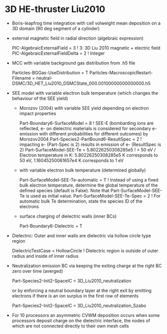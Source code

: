 # 3D HE-thruster Liu2010
- Boris-leapfrog time integration with cell volweight mean deposition on a 3D domain (90 deg segment of a cylinder)
- external magnetic field in radial direction (algebraic expression)

    PIC-AlgebraicExternalField      = 3 ! 3: 3D Liu 2010 magnetic + electric field
    PIC-AlgebraicExternalFieldDelta = 2 ! Integer

- MCC with variable background gas distribution from .h5 file

    Particles-BGGas-UseDistribution              = T
    Particles-MacroscopicRestart-Filename        = neutral-DSMC/3D_HET_Liu2010_DSMCState_000.00100000000000000.h5

- SEE model with variable electron bulk temperature (which changes the behaviour of the SEE yield)
  - Morozov (2004) with variable SEE yield depending on electron impact properties

      Part-Boundary6-SurfaceModel         = 8 ! SEE-E (bombarding ions are reflected, e- on dielectric materials is considered for secondary e- emission with different probabilities for different outcomes) by Morozov2004
      Part-Species2-PartBound6-ResultSpec = 2 ! impacting e- (Part-Spec is 2) results in emission of e- (ResultSpec is 2)
      Part-SurfaceModel-SEE-Te            = 5.80226250308285e5 ! = 50 eV / Electron temperature in K: 5.80226250308285e5 K corresponds to 50 eV, 1.16045250061657e4 K corresponds to 1 eV

  - with variable electron bulk temperature (determined globally)

      Part-SurfaceModel-SEE-Te-automatic  = T ! Instead of using a fixed bulk electron temperature, determine the global temperature of the defined species (default is False). Note that Part-SurfaceModel-SEE-Te is used as initial value.
      Part-SurfaceModel-SEE-Te-Spec       = 2 ! For automatic bulk Te determination, state the species ID of the electrons

  - surface charging of dielectric walls (inner BCs)

      Part-Boundary6-Dielectric           = T

- Dielectric: Outer and inner walls are dielectric via hollow circle type region

    DielectricTestCase     = HollowCircle ! Dielectric region is outside of outer radius and inside of inner radius

- Neutralization emission BC via keeping the exiting charge at the right BC zero over time (averged)

    Part-Species2-Init2-SpaceIC = 3D_Liu2010_neutralization

  or by enforcing a neutral boundary layer at the right exit by emitting electrons if there is an ion surplus in the first row of
  elements

    Part-Species2-Init2-SpaceIC = 3D_Liu2010_neutralization_Szabo

- For 10 processors an asymmetric CVWM deposition occurs when some processors deposit charge on the dielectric interface, the nodes
  of which are not connected directly to their own mesh cells
